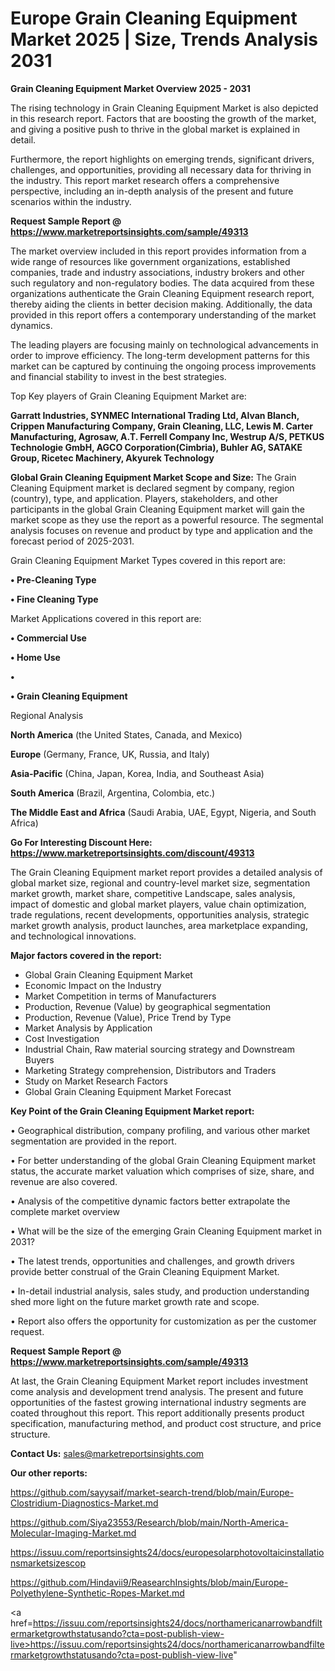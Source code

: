 # Europe Grain Cleaning Equipment Market 2025 | Size, Trends Analysis 2031

<Strong> Grain Cleaning Equipment Market Overview 2025 - 2031</strong>

The rising technology in Grain Cleaning Equipment Market is also depicted in this research report. Factors that are boosting the growth of the market, and giving a positive push to thrive in the global market is explained in detail.

Furthermore, the report highlights on emerging trends, significant drivers, challenges, and opportunities, providing all necessary data for thriving in the industry. This report market research offers a comprehensive perspective, including an in-depth analysis of the present and future scenarios within the industry.

<strong>Request Sample Report @ <a href=https://www.marketreportsinsights.com/sample/49313>https://www.marketreportsinsights.com/sample/49313</a></strong>

The market overview included in this report provides information from a wide range of resources like government organizations, established companies, trade and industry associations, industry brokers and other such regulatory and non-regulatory bodies. The data acquired from these organizations authenticate the Grain Cleaning Equipment research report, thereby aiding the clients in better decision making. Additionally, the data provided in this report offers a contemporary understanding of the market dynamics.

The leading players are focusing mainly on technological advancements in order to improve efficiency. The long-term development patterns for this market can be captured by continuing the ongoing process improvements and financial stability to invest in the best strategies.

Top Key players of Grain Cleaning Equipment Market are:

<strong>Garratt Industries, SYNMEC International Trading Ltd, Alvan Blanch, Crippen Manufacturing Company, Grain Cleaning, LLC, Lewis M. Carter Manufacturing, Agrosaw, A.T. Ferrell Company Inc, Westrup A/S, PETKUS Technologie GmbH, AGCO Corporation(Cimbria), Buhler AG, SATAKE Group, Ricetec Machinery, Akyurek Technology</strong>

<strong><b>Global Grain Cleaning Equipment Market Scope and Size:</b></strong>
The Grain Cleaning Equipment market is declared segment by company, region (country), type, and application. Players, stakeholders, and other participants in the global Grain Cleaning Equipment market will gain the market scope as they use the report as a powerful resource. The segmental analysis focuses on revenue and product by type and application and the forecast period of 2025-2031.

Grain Cleaning Equipment Market Types covered in this report are:

<strong>•  Pre-Cleaning Type

•  Fine Cleaning Type</strong>

Market Applications covered in this report are:

<strong>•  Commercial Use

•  Home Use

•  

•  Grain Cleaning Equipment</strong> 

Regional Analysis

<strong>North America</strong> (the United States, Canada, and Mexico)

<strong>Europe</strong> (Germany, France, UK, Russia, and Italy)

<strong>Asia-Pacific</strong> (China, Japan, Korea, India, and Southeast Asia)

<strong>South America</strong> (Brazil, Argentina, Colombia, etc.)

<strong>The Middle East and Africa</strong> (Saudi Arabia, UAE, Egypt, Nigeria, and South Africa)

<strong>Go For Interesting Discount Here: <a href=https://www.marketreportsinsights.com/discount/49313>https://www.marketreportsinsights.com/discount/49313</a></strong>

The Grain Cleaning Equipment market report provides a detailed analysis of global market size, regional and country-level market size, segmentation market growth, market share, competitive Landscape, sales analysis, impact of domestic and global market players, value chain optimization, trade regulations, recent developments, opportunities analysis, strategic market growth analysis, product launches, area marketplace expanding, and technological innovations.

<strong><b>Major factors covered in the report:</b></strong>
<ul>
  <li>Global Grain Cleaning Equipment Market </li>
  <li>Economic Impact on the Industry</li>
  <li>Market Competition in terms of Manufacturers</li>
  <li>Production, Revenue (Value) by geographical segmentation</li>
  <li>Production, Revenue (Value), Price Trend by Type</li>
  <li>Market Analysis by Application</li>
  <li>Cost Investigation</li>
  <li>Industrial Chain, Raw material sourcing strategy and Downstream Buyers</li>
  <li>Marketing Strategy comprehension, Distributors and Traders</li>
  <li>Study on Market Research Factors</li>
  <li>Global Grain Cleaning Equipment Market Forecast</li>
</ul>

<strong><b>Key Point of the Grain Cleaning Equipment Market report:</b></strong>

• Geographical distribution, company profiling, and various other market segmentation are provided in the report.

• For better understanding of the global Grain Cleaning Equipment market status, the accurate market valuation which comprises of size, share, and revenue are also covered.

• Analysis of the competitive dynamic factors better extrapolate the complete market overview

• What will be the size of the emerging Grain Cleaning Equipment market in 2031?

• The latest trends, opportunities and challenges, and growth drivers provide better construal of the Grain Cleaning Equipment Market.

• In-detail industrial analysis, sales study, and production understanding shed more light on the future market growth rate and scope.

• Report also offers the opportunity for customization as per the customer request.

<strong>Request Sample Report @ <a href=https://www.marketreportsinsights.com/sample/49313>https://www.marketreportsinsights.com/sample/49313</a></strong>

At last, the Grain Cleaning Equipment Market report includes investment come analysis and development trend analysis. The present and future opportunities of the fastest growing international industry segments are coated throughout this report. This report additionally presents product specification, manufacturing method, and product cost structure, and price structure.

<strong>Contact Us:</strong>
sales@marketreportsinsights.com

<strong>Our other reports:</strong>

<a href=https://github.com/sayysaif/market-search-trend/blob/main/Europe-Clostridium-Diagnostics-Market.md>https://github.com/sayysaif/market-search-trend/blob/main/Europe-Clostridium-Diagnostics-Market.md</a>

<a href=https://github.com/Siya23553/Research/blob/main/North-America-Molecular-Imaging-Market.md>https://github.com/Siya23553/Research/blob/main/North-America-Molecular-Imaging-Market.md</a>

<a href=https://issuu.com/reportsinsights24/docs/europesolarphotovoltaicinstallationsmarketsizescop>https://issuu.com/reportsinsights24/docs/europesolarphotovoltaicinstallationsmarketsizescop</a>

<a href=https://github.com/Hindavii9/ReasearchInsights/blob/main/Europe-Polyethylene-Synthetic-Ropes-Market.md>https://github.com/Hindavii9/ReasearchInsights/blob/main/Europe-Polyethylene-Synthetic-Ropes-Market.md</a>

<a href=https://issuu.com/reportsinsights24/docs/northamericanarrowbandfiltermarketgrowthstatusando?cta=post-publish-view-live>https://issuu.com/reportsinsights24/docs/northamericanarrowbandfiltermarketgrowthstatusando?cta=post-publish-view-live</a>"
